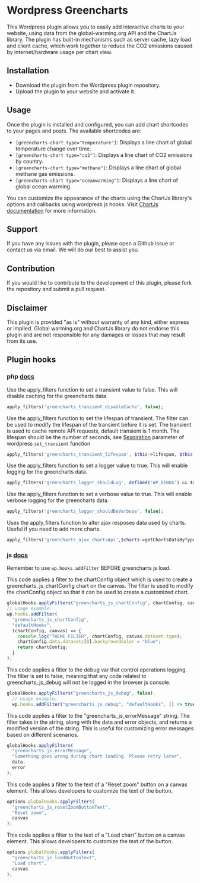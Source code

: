 # Wordpress Greencharts

This Wordpress plugin allows you to easily add interactive charts to your website, using data from the global-warming.org API and the ChartJs library. The plugin has built-in mechanisms such as server cache, lazy load and client cache, which work together to reduce the CO2 emissions caused by internet/hardware usage per chart view.

## Installation

- Download the plugin from the Wordpress plugin repository.
- Upload the plugin to your website and activate it.

## Usage

Once the plugin is installed and configured, you can add chart shortcodes to your pages and posts. The available shortcodes are:

- `[greencharts-chart type="temperature"]`: Displays a line chart of global temperature change over time.
- `[greencharts-chart type="co2"]`: Displays a line chart of CO2 emissions by country.
- `[greencharts-chart type="methane"]`: Displays a line chart of global methane gas emissions.
- `[greencharts-chart type="oceanwarming"]`: Displays a line chart of global ocean warming.

You can customize the appearance of the charts using the ChartJs library's options and callbacks using wordpress js hooks. Visit [ChartJs documentation](https://www.chartjs.org/docs/latest/) for more information.

## Support

If you have any issues with the plugin, please open a Github issue or contact us via email. We will do our best to assist you.

## Contribution

If you would like to contribute to the development of this plugin, please fork the repository and submit a pull request.

## Disclaimer

This plugin is provided "as is" without warranty of any kind, either express or implied. Global warming.org and ChartJs library do not endorse this plugin and are not responsible for any damages or losses that may result from its use.

## Plugin hooks

### php [docs](https://developer.wordpress.org/plugins/hooks/)

Use the apply_filters function to set a transient value to false. This will disable caching for the greencharts data.

```php
apply_filters('greencharts_transient_disableCache', false);
```

Use the apply_filters function to set the lifespan of transient. The filter can be used to modify the lifespan of the transient before it is set. The transient is used to cache remote API requests, default transient is 1 month. The lifespan should be the number of seconds, see [$expiration](https://developer.wordpress.org/reference/functions/set_transient/#parameters) parameter of wordpress `set_transient` function

```php
apply_filters('greencharts_transient_lifespan', $this->lifespan, $this);
```

Use the apply_filters function to set a logger value to true. This will enable logging for the greencharts data.

```php
apply_filters('greencharts_logger_shouldLog', defined('WP_DEBUG') && true === WP_DEBUG);
```

Use the apply_filters function to set a verbose value to true. This will enable verbose logging for the greencharts data.

```php
apply_filters('greencharts_logger_shouldBeVerbose', false);
```

Uses the apply_filters function to alter ajax resposes data used by charts. Useful if you need to add more charts.

```php
apply_filters('greencharts_ajax_chartsApi',$charts->getChartsDataByType($type), $type);
```

### js [docs](https://developer.wordpress.org/block-editor/reference-guides/packages/packages-hooks/)

Remember to use `wp.hooks.addFilter` BEFORE greencharts js load.

This code applies a filter to the chartConfig object which is used to create a greencharts_js_chartConfig chart on the canvas. The filter is used to modify the chartConfig object so that it can be used to create a customized chart.

```js
globalHooks.applyFilters("greencharts_js_chartConfig", chartConfig, canvas);
// usage example:
wp.hooks.addFilter(
  "greencharts_js_chartConfig",
  "defaultHooks",
  (chartConfig, canvas) => {
    console.log("THEME FILTER", chartConfig, canvas.dataset.type);
    chartConfig.data.datasets[0].backgroundColor = "blue";
    return chartConfig;
  }
);
```

This code applies a filter to the debug var that control operations logging. The filter is set to false, meaning that any code related to greencharts_js_debug will not be logged in the browser js console.

```js
globalHooks.applyFilters("greencharts_js_debug", false),
  // usage example:
  wp.hooks.addFilter("greencharts_js_debug", "defaultHooks", () => true);
```

This code applies a filter to the "greencharts_js_errorMessage" string. The filter takes in the string, along with the data and error objects, and returns a modified version of the string. This is useful for customizing error messages based on different scenarios.

```js
globalHooks.applyFilters(
  "greencharts_js_errorMessage",
  "Something goes wrong during chart loading. Please retry later",
  data,
  error
);
```

This code applies a filter to the text of a "Reset zoom" button on a canvas element. This allows developers to customize the text of the button.

```js
options.globalHooks.applyFilters(
  "greencharts_js_resetZoomButtonText",
  "Reset zoom",
  canvas
);
```

This code applies a filter to the text of a "Load chart" button on a canvas element. This allows developers to customize the text of the button.

```js
options.globalHooks.applyFilters(
  "greencharts_js_loadButtonText",
  "Load chart",
  canvas
);
```
